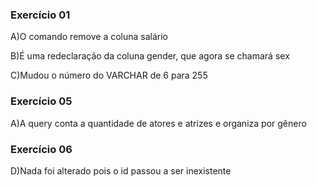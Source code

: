 ### Exercício 01

A)O comando remove a coluna salário

B)É uma redeclaração da coluna gender, que agora se chamará sex

C)Mudou o número do VARCHAR de 6 para 255

### Exercício 05

A)A query conta a quantidade de atores e atrizes e organiza por gênero

### Exercício 06

D)Nada foi alterado pois o id passou a ser inexistente
